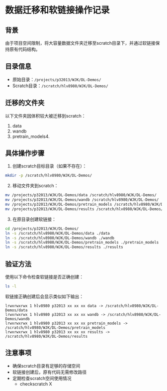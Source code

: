 # 数据迁移和软链接操作记录

## 背景
由于项目空间限制，将大容量数据文件夹迁移至scratch目录下，并通过软链接保持原有代码结构。

## 目录信息
- 原始目录：`/projects/p32013/WJK/DL-Demos/`
- Scratch目录：`/scratch/hlv8980/WJK/DL-Demos/`

## 迁移的文件夹
以下文件夹因体积较大被迁移到scratch：
1. data
2. wandb
3. pretrain_models4. 

## 具体操作步骤

1. 创建scratch目标目录（如果不存在）：
```bash
mkdir -p /scratch/hlv8980/WJK/DL-Demos/
```

2. 移动文件夹到scratch：
```bash
mv /projects/p32013/WJK/DL-Demos/data /scratch/hlv8980/WJK/DL-Demos/
mv /projects/p32013/WJK/DL-Demos/wandb /scratch/hlv8980/WJK/DL-Demos/
mv /projects/p32013/WJK/DL-Demos/pretrain_models /scratch/hlv8980/WJK/DL-Demos/
mv /projects/p32013/WJK/DL-Demos/results /scratch/hlv8980/WJK/DL-Demos/
```

3. 在原目录创建软链接：
```bash
cd /projects/p32013/WJK/DL-Demos/
ln -s /scratch/hlv8980/WJK/DL-Demos/data ./data
ln -s /scratch/hlv8980/WJK/DL-Demos/wandb ./wandb
ln -s /scratch/hlv8980/WJK/DL-Demos/pretrain_models ./pretrain_models
ln -s /scratch/hlv8980/WJK/DL-Demos/results ./results
```

## 验证方法
使用以下命令检查软链接是否正确创建：
```bash
ls -l
```

软链接正确创建后会显示类似如下输出：
```
lrwxrwxrwx 1 hlv8980 p32013 xx xx xx data -> /scratch/hlv8980/WJK/DL-Demos/data
lrwxrwxrwx 1 hlv8980 p32013 xx xx xx wandb -> /scratch/hlv8980/WJK/DL-Demos/wandb
lrwxrwxrwx 1 hlv8980 p32013 xx xx xx pretrain_models -> /scratch/hlv8980/WJK/DL-Demos/pretrain_models
lrwxrwxrwx 1 hlv8980 p32013 xx xx xx results -> /scratch/hlv8980/WJK/DL-Demos/results
```

## 注意事项
- 确保scratch目录有足够的存储空间
- 软链接创建后，原有代码无需修改路径
- 定期检查scratch空间使用情况
  - checkscratch X
